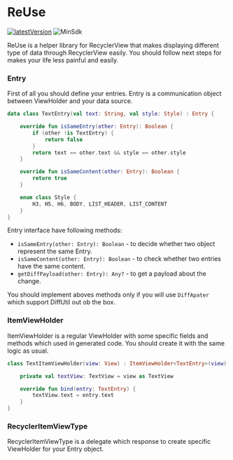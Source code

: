 # ReUse
[![latestVersion](https://jitpack.io/v/landarskiy/reuse.svg)](https://jitpack.io/#landarskiy/reuse)
![MinSdk](https://img.shields.io/badge/API-21%2B-brightgreen.svg?style=flat)

ReUse is a helper library for RecyclerView that makes displaying different type of data through RecyclerView easily. You should follow next steps for makes your life less painful and easily.

### Entry

First of all you should define your entries. Entry is a communication object between ViewHolder and your data source.

```kotlin
data class TextEntry(val text: String, val style: Style) : Entry {

    override fun isSameEntry(other: Entry): Boolean {
        if (other !is TextEntry) {
            return false
        }
        return text == other.text && style == other.style
    }

    override fun isSameContent(other: Entry): Boolean {
        return true
    }

    enum class Style {
        H3, H5, H6, BODY, LIST_HEADER, LIST_CONTENT
    }
}
```

Entry interface have following methods:
- `isSameEntry(other: Entry): Boolean` - to decide whether two object represent the same Entry.
- `isSameContent(other: Entry): Boolean` - to check whether two entries have the same content.
- `getDiffPayload(other: Entry): Any?` - to get a payload about the change.

You should implement aboves methods only if you will use `DiffApater` which support DiffUtil out ob the box.

### ItemViewHolder

ItemViewHolder is a regular ViewHolder with some specific fields and methods which used in generated code. You should create it with the same logic as usual.

```kotlin
class TextItemViewHolder(view: View) : ItemViewHolder<TextEntry>(view) {

    private val textView: TextView = view as TextView

    override fun bind(entry: TextEntry) {
        textView.text = entry.text
    }
}
```

### RecyclerItemViewType

RecyclerItemViewType is a delegate which response to create specific ViewHolder for your Entry object.

```kotlin
```
